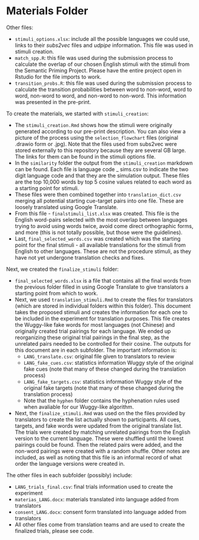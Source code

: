 # Materials Folder

Other files:

- `stimuli_options.xlsx`: include all the possible languages we could use, links to their *subs2vec* files and *udpipe* information. This file was used in stimuli creation. 
- `match_spp.R`: this file was used during the submission process to calculate the overlap of our chosen English stimuli with the stimuli from the Semantic Priming Project. Please have the entire project open in Rstudio for the file imports to work. 
- `transition_probs.R`: this file was used during the submission process to calculate the transition probabilities between word to non-word, word to word, non-word to word, and non-word to non-word. This information was presented in the pre-print. 

To create the materials, we started with `stimuli_creation`:

- The `stimuli_creation.Rmd` shows how the stimuli were originally generated according to our pre-print description. You can also view a picture of the process using the `selection_flowchart` files (original .drawio form or .jpg). Note that the files used from subs2vec were stored externally to this repository because they are several GB large. The links for them can be found in the stimuli options file. 
- In the `similarity` folder the output from the `stimuli_creation` markdown can be found. Each file is language code _ sims.csv to indicate the two digit language code and that they are the simulation output. These files are the top 10,000 words by top 5 cosine values related to each word as a starting point for stimuli. 
- These files were then combined together into `translation_dict.csv` merging all potential starting cue-target pairs into one file. These are loosely translated using Google Translate. 
- From this file - `finalstimuli_list.xlsx` was created. This file is the English word-pairs selected with the most overlap between languages trying to avoid using words twice, avoid come direct orthographic forms, and more (this is not totally possible, but those were the guidelines). 
- Last, `final_selected_words.csv` was created which was the starting point for the final stimuli - all available translations for the stimuli from English to other languages. These are not the procedure stimuli, as they have not yet undergone translation checks and fixes. 

Next, we created the `finalize_stimuli` folder:

- `final_selected_words.xlsx` is a file that contains all the final words from the previous folder filled in using Google Translate to give translators a starting point from which to work. 
- Next, we used `translation_stimuli.Rmd` to create the files for translators (which are stored in individual folders within this folder). This document takes the proposed stimuli and creates the information for each one to be included in the experiment for translation purposes. This file creates the Wuggy-like fake words for most languages (not Chinese) and originally created trial pairings for each language. We ended up reorganizing these original trial pairings in the final step, as the unrelated pairs needed to be controlled for their cosine. The outputs for this document are in each subfolder. The important information is:
  - `LANG_translate.csv`: original file given to translators to review
  - `LANG_fake_cues.csv`: statistics information Wuggy style of the original fake cues (note that many of these changed during the translation process)
  - `LANG_fake_targets.csv`: statistics information Wuggy style of the original fake targets (note that many of these changed during the translation process)
  - Note that the `hyphen` folder contains the hyphenation rules used when avaliable for our Wuggy-like algorithm. 
- Next, the `finalize_stimuli.Rmd` was used on the the files provided by translators to create the list actually shown to participants. All cues, targets, and fake words were updated from the original translate list. The trials were created by matching unrelated pairings from the English version to the current language. These were shuffled until the lowest pairings could be found. Then the related pairs were added, and the non-word pairings were created with a random shuffle. Other notes are included, as well as noting that this file is an informal record of what order the language versions were created in. 

The other files in each subfolder (possibly) include: 
  - `LANG_trials_final.csv`: final trials information used to create the experiment
  - `materias_LANG.docx`: materials translated into language added from translators
  - `consent_LANG.docx`: consent form translated into language added from translators 
  - All other files come from translation teams and are used to create the finalized trials, please see code. 